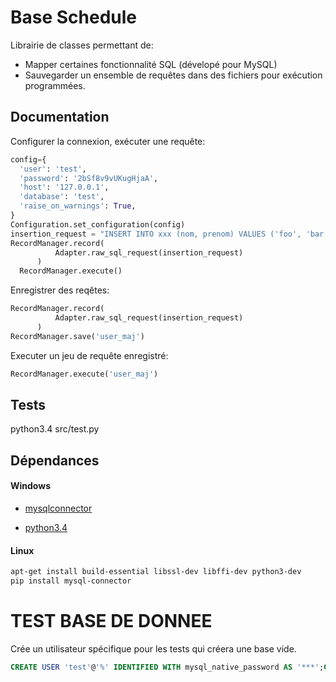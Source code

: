 Base Schedule
=====================

Librairie de classes permettant de:

  - Mapper certaines fonctionnalité SQL (dévelopé pour MySQL)
  - Sauvegarder un ensemble de requêtes dans des fichiers pour exécution programmées.


Documentation
---------------------

Configurer la connexion, exécuter une requête:

```python
config={
  'user': 'test',
  'password': '2bSf8v9vUKugHjaA',
  'host': '127.0.0.1',
  'database': 'test',
  'raise_on_warnings': True,
}
Configuration.set_configuration(config)
insertion_request = "INSERT INTO xxx (nom, prenom) VALUES ('foo', 'bar');"
RecordManager.record(
          Adapter.raw_sql_request(insertion_request)
      )
  RecordManager.execute()
```

Enregistrer des reqêtes:

```python
RecordManager.record(
          Adapter.raw_sql_request(insertion_request)
      )
RecordManager.save('user_maj')
```

Executer un jeu de requête enregistré:

```python
RecordManager.execute('user_maj')
```



Tests
---------------------

python3.4 src/test.py

Dépendances
---------------------

#### Windows

  - [mysqlconnector](https://dev.mysql.com/downloads/connector/odbc/)

  - [python3.4](https://www.python.org/downloads/)

#### Linux

```bash
apt-get install build-essential libssl-dev libffi-dev python3-dev
pip install mysql-connector
```

TEST BASE DE DONNEE
======================

Crée un utilisateur spécifique pour les tests qui créera une base vide.
```SQL
CREATE USER 'test'@'%' IDENTIFIED WITH mysql_native_password AS '***';GRANT USAGE ON *.* TO 'test'@'%' REQUIRE NONE WITH MAX_QUERIES_PER_HOUR 0 MAX_CONNECTIONS_PER_HOUR 0 MAX_UPDATES_PER_HOUR 0 MAX_USER_CONNECTIONS 0;CREATE DATABASE IF NOT EXISTS `test`;GRANT ALL PRIVILEGES ON `test`.* TO 'test'@'%';
```
